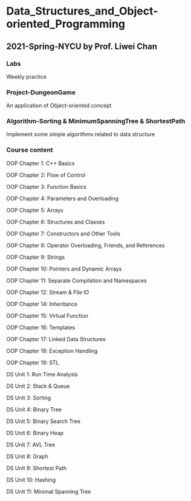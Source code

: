 # Data_Structures_and_Object-oriented_Programming
## 2021-Spring-NYCU by Prof. Liwei Chan
### Labs
Weekly practice
### Project-DungeonGame
An application of Object-oriented concept
### Algorithm-Sorting & MinimumSpanningTree & ShortestPath
Implement some simple algorithms related to data structure
### Course content
OOP Chapter 1: C++ Basics

OOP Chapter 2: Flow of Control

OOP Chapter 3: Function Basics

OOP Chapter 4: Parameters and Overloading

OOP Chapter 5: Arrays

OOP Chapter 6: Structures and Classes

OOP Chapter 7: Constructors and Other Tools

OOP Chapter 8: Operator Overloading, Friends, and References

OOP Chapter 9: Strings

OOP Chapter 10: Pointers and Dynamic Arrays

OOP Chapter 11: Separate Compilation and Namespaces

OOP Chapter 12: Stream & File IO

OOP Chapter 14: Inheritance

OOP Chapter 15: Virtual Function

OOP Chapter 16: Templates

OOP Chapter 17: Linked Data Structures

OOP Chapter 18: Exception Handling

OOP Chapter 19: STL

DS Unit 1: Run Time Analysis

DS Unit 2: Stack & Queue

DS Unit 3: Sorting

DS Unit 4: Binary Tree

DS Unit 5: Binary Search Tree

DS Unit 6: Binary Heap

DS Unit 7: AVL Tree

DS Unit 8: Graph

DS Unit 9: Shortest Path

DS Unit 10: Hashing

DS Unit 11: Minimal Spanning Tree
